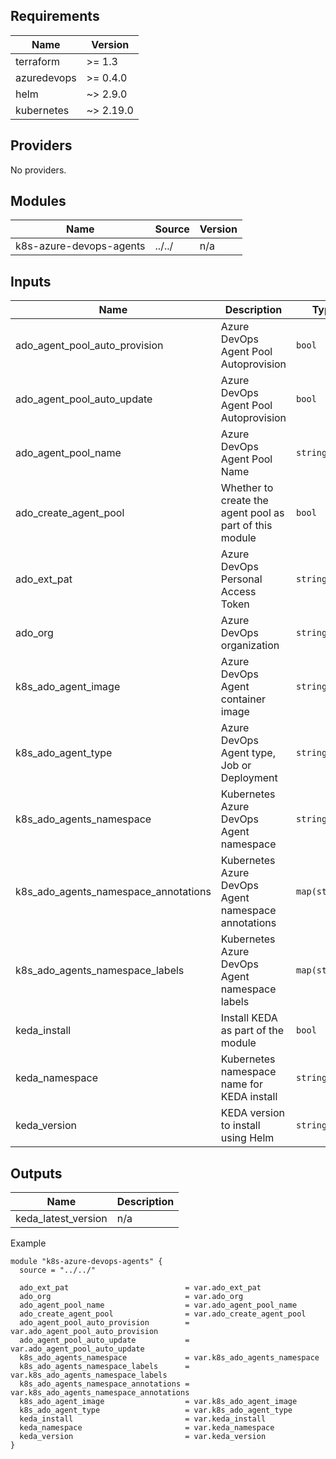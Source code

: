 <!-- BEGIN_TF_DOCS -->

## Requirements

| Name | Version |
|------|---------|
| terraform | >= 1.3 |
| azuredevops | >= 0.4.0 |
| helm | ~> 2.9.0 |
| kubernetes | ~> 2.19.0 |
## Providers

No providers.
## Modules

| Name | Source | Version |
|------|--------|---------|
| k8s-azure-devops-agents | ../../ | n/a |
## Inputs

| Name | Description | Type | Default | Required |
|------|-------------|------|---------|:--------:|
| ado\_agent\_pool\_auto\_provision | Azure DevOps Agent Pool Autoprovision | `bool` | `true` | no |
| ado\_agent\_pool\_auto\_update | Azure DevOps Agent Pool Autoprovision | `bool` | `true` | no |
| ado\_agent\_pool\_name | Azure DevOps Agent Pool Name | `string` | `"k8s-agents-pool-001"` | no |
| ado\_create\_agent\_pool | Whether to create the agent pool as part of this module | `bool` | `true` | no |
| ado\_ext\_pat | Azure DevOps Personal Access Token | `string` | n/a | yes |
| ado\_org | Azure DevOps organization | `string` | n/a | yes |
| k8s\_ado\_agent\_image | Azure DevOps Agent container image | `string` | `"ghcr.io/tonyskidmore/terraform-kubernetes-azure-devops-agent-base-image:stable"` | no |
| k8s\_ado\_agent\_type | Azure DevOps Agent type, Job or Deployment | `string` | `"job"` | no |
| k8s\_ado\_agents\_namespace | Kubernetes Azure DevOps Agent namespace | `string` | `"ado-agents"` | no |
| k8s\_ado\_agents\_namespace\_annotations | Kubernetes Azure DevOps Agent namespace annotations | `map(string)` | `{}` | no |
| k8s\_ado\_agents\_namespace\_labels | Kubernetes Azure DevOps Agent namespace labels | `map(string)` | `{}` | no |
| keda\_install | Install KEDA as part of the module | `bool` | `true` | no |
| keda\_namespace | Kubernetes namespace name for KEDA install | `string` | `"keda"` | no |
| keda\_version | KEDA version to install using Helm | `string` | `"latest"` | no |
## Outputs

| Name | Description |
|------|-------------|
| keda\_latest\_version | n/a |

Example

```hcl
module "k8s-azure-devops-agents" {
  source = "../../"

  ado_ext_pat                          = var.ado_ext_pat
  ado_org                              = var.ado_org
  ado_agent_pool_name                  = var.ado_agent_pool_name
  ado_create_agent_pool                = var.ado_create_agent_pool
  ado_agent_pool_auto_provision        = var.ado_agent_pool_auto_provision
  ado_agent_pool_auto_update           = var.ado_agent_pool_auto_update
  k8s_ado_agents_namespace             = var.k8s_ado_agents_namespace
  k8s_ado_agents_namespace_labels      = var.k8s_ado_agents_namespace_labels
  k8s_ado_agents_namespace_annotations = var.k8s_ado_agents_namespace_annotations
  k8s_ado_agent_image                  = var.k8s_ado_agent_image
  k8s_ado_agent_type                   = var.k8s_ado_agent_type
  keda_install                         = var.keda_install
  keda_namespace                       = var.keda_namespace
  keda_version                         = var.keda_version
}
```
<!-- END_TF_DOCS -->
